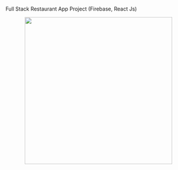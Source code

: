 ###
Full Stack Restaurant App Project (Firebase, React Js)

<div align="center">
    <img src="C:\Users\orhan\restaurantapp\src\image\homepage" width="400px"</img> 
</div>
